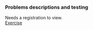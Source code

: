 ### Problems descriptions and testing  

Needs a registration to view.  
[Exercise](https://judge.softuni.org/Contests/3469)  
